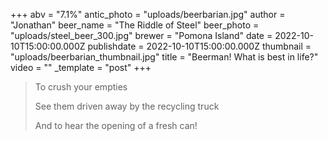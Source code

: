 +++
abv = "7.1%"
antic_photo = "uploads/beerbarian.jpg"
author = "Jonathan"
beer_name = "The Riddle of Steel"
beer_photo = "uploads/steel_beer_300.jpg"
brewer = "Pomona Island"
date = 2022-10-10T15:00:00.000Z
publishdate = 2022-10-10T15:00:00.000Z
thumbnail = "uploads/beerbarian_thumbnail.jpg"
title = "Beerman! What is best in life?"
video = ""
_template = "post"
+++

> To crush your empties
>
> 
> See them driven away by the recycling truck
>
> 
> And to hear the opening of a fresh can!
